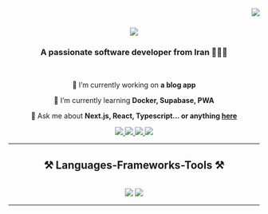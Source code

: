 <img align="right" src="https://visitor-badge.laobi.icu/badge?page_id=Hamed-Avid.Hamed-Avid" />

<h1 align="center">
    <img src="https://readme-typing-svg.herokuapp.com/?font=Righteous&size=35&center=true&vCenter=true&width=500&height=70&duration=4000&lines=Hi+There!+👋;+I'm+Hamed+Avid!;" />
</h1>

<h3 align="center">A passionate software developer from Iran 🌿🇮🇷</h3>

<br/>

<div align="center">
 
 🔭 I’m currently working on **a blog app**
 
 🌱 I’m currently learning **Docker, Supabase, PWA**

💬 Ask me about **Next.js, React, Typescript... or anything [here](https://github.com/Hamed-Avid/Hamed-Avid/issues)**

 </div>

<div align="center">
  <a href="https://t.me/HamedAvid" target="_blank">
    <img src="https://img.shields.io/badge/Telegram-2CA5E0?style=for-the-badge&logo=telegram&logoColor=white" target="_blank"/>
  </a>
  <a href="mailto:hamedavid94@gmail.com">
    <img src="https://img.shields.io/badge/Gmail-D14836?style=for-the-badge&logo=gmail&logoColor=white" target="_blank"/>
  </a>
  <a href="https://linkedin.com/in/hamed-avid" target="_blank">
    <img src="https://img.shields.io/badge/LinkedIn-0077B5?style=for-the-badge&logo=linkedin&logoColor=white" target="_blank" />
  </a>
  <a href="https://portfolio-psi-lyart-76.vercel.app/" target="_blank">
     <img src="https://img.shields.io/badge/Portfolio-255E63?style=for-the-badge&logo=About.me&logoColor=white" target="_blank" />
  </a>
</div>

 <hr/>

<h2 align="center">⚒️ Languages-Frameworks-Tools ⚒️</h2>
<br/>
<div align="center">
    <img src="https://skillicons.dev/icons?i=mui,html,css,github,react,figma,xd,tailwind,prisma,apollo,graphql" />
    <img src="https://skillicons.dev/icons?i=javascript,typescript,cs,dotnet,java,nextjs,redux,mongodb,mysql,postgres,cypress,jest" /><br>
</div>

<hr/>



